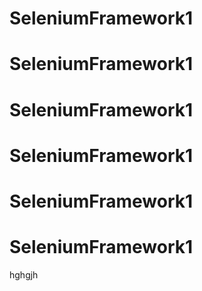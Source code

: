 # SeleniumFramework1
# SeleniumFramework1
# SeleniumFramework1
# SeleniumFramework1
# SeleniumFramework1
# SeleniumFramework1
hghgjh
